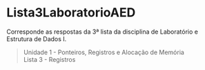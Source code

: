 # Lista3LaboratorioAED
Corresponde as respostas da 3ª lista da disciplina de Laboratório e Estrutura de Dados I.
> Unidade 1 - Ponteiros, Registros e Alocação de Memória\
> Lista 3 - Registros
